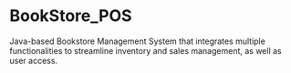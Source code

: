 # BookStore_POS
Java-based Bookstore Management System that integrates multiple functionalities to streamline inventory and sales management, as well as user access.
